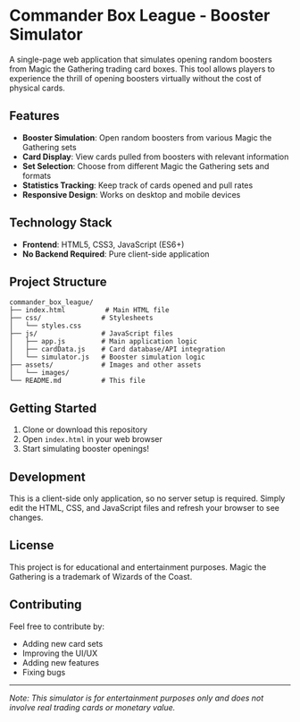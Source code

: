 # Commander Box League - Booster Simulator

A single-page web application that simulates opening random boosters from Magic the Gathering trading card boxes. This tool allows players to experience the thrill of opening boosters virtually without the cost of physical cards.

## Features

- **Booster Simulation**: Open random boosters from various Magic the Gathering sets
- **Card Display**: View cards pulled from boosters with relevant information
- **Set Selection**: Choose from different Magic the Gathering sets and formats
- **Statistics Tracking**: Keep track of cards opened and pull rates
- **Responsive Design**: Works on desktop and mobile devices

## Technology Stack

- **Frontend**: HTML5, CSS3, JavaScript (ES6+)
- **No Backend Required**: Pure client-side application

## Project Structure

```
commander_box_league/
├── index.html          # Main HTML file
├── css/               # Stylesheets
│   └── styles.css
├── js/                # JavaScript files
│   ├── app.js         # Main application logic
│   ├── cardData.js    # Card database/API integration
│   └── simulator.js   # Booster simulation logic
├── assets/            # Images and other assets
│   └── images/
└── README.md          # This file
```

## Getting Started

1. Clone or download this repository
2. Open `index.html` in your web browser
3. Start simulating booster openings!

## Development

This is a client-side only application, so no server setup is required. Simply edit the HTML, CSS, and JavaScript files and refresh your browser to see changes.

## License

This project is for educational and entertainment purposes. Magic the Gathering is a trademark of Wizards of the Coast.

## Contributing

Feel free to contribute by:
- Adding new card sets
- Improving the UI/UX
- Adding new features
- Fixing bugs

---

*Note: This simulator is for entertainment purposes only and does not involve real trading cards or monetary value.* 